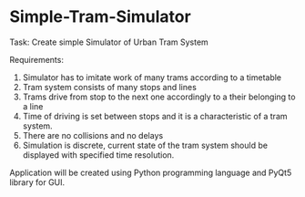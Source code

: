 # Simple-Tram-Simulator

Task: Create simple Simulator of Urban Tram System

Requirements: 
1. Simulator has to imitate work of many trams according to a timetable
2. Tram system consists of many stops and lines
3. Trams drive from stop to the next one accordingly to a their belonging to a line
4. Time of driving is set between stops and it is a characteristic of a tram system.
5. There are no collisions and no delays
6. Simulation is discrete, current state of the tram system should be displayed with specified time resolution.

Application will be created using Python programming language and PyQt5 library for GUI.
